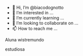 - 👋 Hi, I’m @biacodognotto
- 👀 I’m interested in ...
- 🌱 I’m currently learning ...
- 💞️ I’m looking to collaborate on ...
- 📫 How to reach me ...

<!---
biacodognotto/biacodognotto is a ✨ special ✨ repository because its `README.md` (this file) appears on your GitHub profile.
You can click the Preview link to take a look at your changes.
--->Aluna wistremundo
estudiosa
